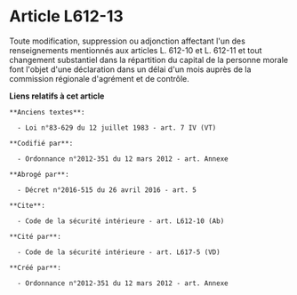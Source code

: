 # Article L612-13

Toute modification, suppression ou adjonction affectant l'un des renseignements mentionnés aux articles L. 612-10 et L.
612-11 et tout changement substantiel dans la répartition du capital de la personne morale font l'objet d'une déclaration
dans un délai d'un mois auprès de la commission régionale d'agrément et de contrôle.

**Liens relatifs à cet article**

	**Anciens textes**:

	  - Loi n°83-629 du 12 juillet 1983 - art. 7 IV (VT)

	**Codifié par**:

	  - Ordonnance n°2012-351 du 12 mars 2012 - art. Annexe

	**Abrogé par**:

	  - Décret n°2016-515 du 26 avril 2016 - art. 5

	**Cite**:

	  - Code de la sécurité intérieure - art. L612-10 (Ab)

	**Cité par**:

	  - Code de la sécurité intérieure - art. L617-5 (VD)

	**Créé par**:

	  - Ordonnance n°2012-351 du 12 mars 2012 - art. Annexe

